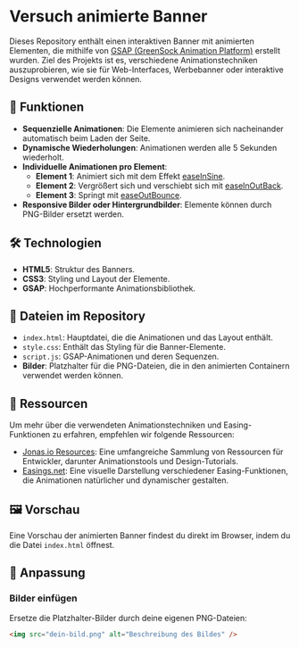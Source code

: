 # Versuch animierte Banner

Dieses Repository enthält einen interaktiven Banner mit animierten Elementen, die mithilfe von [GSAP (GreenSock Animation Platform)](https://greensock.com/gsap/) erstellt wurden. Ziel des Projekts ist es, verschiedene Animationstechniken auszuprobieren, wie sie für Web-Interfaces, Werbebanner oder interaktive Designs verwendet werden können.

## 🚀 Funktionen

- **Sequenzielle Animationen**: Die Elemente animieren sich nacheinander automatisch beim Laden der Seite.
- **Dynamische Wiederholungen**: Animationen werden alle 5 Sekunden wiederholt.
- **Individuelle Animationen pro Element**:
  - **Element 1**: Animiert sich mit dem Effekt [easeInSine](https://easings.net/#easeInSine).
  - **Element 2**: Vergrößert sich und verschiebt sich mit [easeInOutBack](https://easings.net/#easeInOutBack).
  - **Element 3**: Springt mit [easeOutBounce](https://easings.net/#easeOutBounce).
- **Responsive Bilder oder Hintergrundbilder**: Elemente können durch PNG-Bilder ersetzt werden.

## 🛠️ Technologien

- **HTML5**: Struktur des Banners.
- **CSS3**: Styling und Layout der Elemente.
- **GSAP**: Hochperformante Animationsbibliothek.

## 📂 Dateien im Repository

- `index.html`: Hauptdatei, die die Animationen und das Layout enthält.
- `style.css`: Enthält das Styling für die Banner-Elemente.
- `script.js`: GSAP-Animationen und deren Sequenzen.
- **Bilder**: Platzhalter für die PNG-Dateien, die in den animierten Containern verwendet werden können.

## 📖 Ressourcen

Um mehr über die verwendeten Animationstechniken und Easing-Funktionen zu erfahren, empfehlen wir folgende Ressourcen:

- [Jonas.io Resources](https://jonas.io/resources/): Eine umfangreiche Sammlung von Ressourcen für Entwickler, darunter Animationstools und Design-Tutorials.
- [Easings.net](https://easings.net/): Eine visuelle Darstellung verschiedener Easing-Funktionen, die Animationen natürlicher und dynamischer gestalten.

## 🖼️ Vorschau

Eine Vorschau der animierten Banner findest du direkt im Browser, indem du die Datei `index.html` öffnest.

## 🔧 Anpassung

### Bilder einfügen

Ersetze die Platzhalter-Bilder durch deine eigenen PNG-Dateien:

```html
<img src="dein-bild.png" alt="Beschreibung des Bildes" />
```

